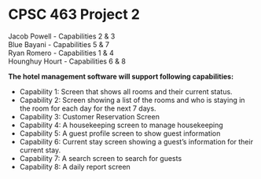 # CPSC 463 Project 2

Jacob Powell - Capabilities 2 & 3 </br>
Blue Bayani - Capabilities 5 & 7 </br>
Ryan Romero - Capabilities 1 & 4 </br>
Hounghuy Hourt - Capabilities 6 & 8 </br>

**The hotel management software will support following capabilities:**
- Capability 1: Screen that shows all rooms and their current status.
- Capability 2: Screen showing a list of the rooms and who is staying in the room for each day for the next 7 days. 
- Capability 3: Customer Reservation Screen
- Capability 4: A housekeeping screen to manage housekeeping
- Capability 5: A guest profile screen to show guest information
- Capability 6: Current stay screen showing a guest’s information for their current stay.
- Capability 7: A search screen to search for guests
- Capability 8: A daily report screen


